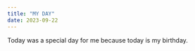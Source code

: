 ```yaml
---
title: "MY DAY"
date: 2023-09-22
---
```

Today was a special day for me because today is my birthday.
